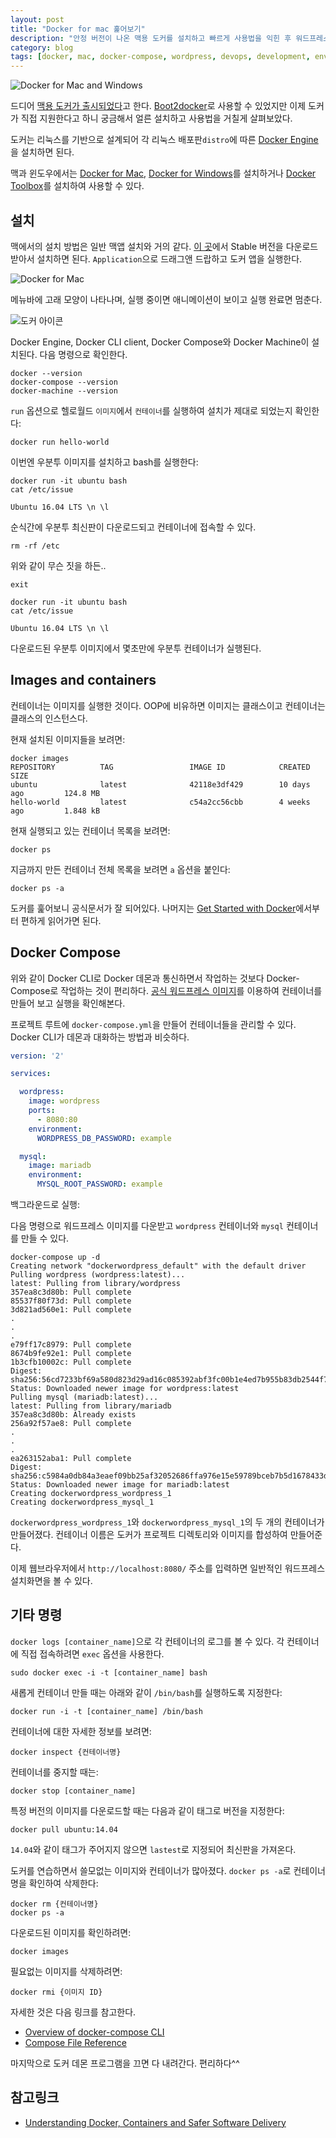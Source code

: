 ```yaml
---
layout: post
title: "Docker for mac 훑어보기"
description: "안정 버전이 나온 맥용 도커를 설치하고 빠르게 사용법을 익힌 후 워드프레스와 마리아디비 컨테이너를 만들어 본다."
category: blog
tags: [docker, mac, docker-compose, wordpress, devops, development, environment]
---
```


![Docker for Mac and Windows](http://img.scoop.it/qJ-H5ZRk89m2xeq5QyncsrnTzqrqzN7Y9aBZTaXoQ8Q=)

드디어 [맥용 도커가 출시되었다](https://blog.docker.com/2016/07/docker-for-mac-and-windows-production-ready/)고 한다. [Boot2docker](http://boot2docker.io/)로 사용할 수 있었지만 이제 도커가 직접 지원한다고 하니 궁금해서 얼른 설치하고 사용법을 거칠게 살펴보았다.

도커는 리눅스를 기반으로 설계되어 각 리눅스 배포판`distro`에 따른 [Docker Engine](https://docs.docker.com/engine/installation/linux/)을 설치하면 된다.

맥과 윈도우에서는 [Docker for Mac](https://docs.docker.com/docker-for-mac/), [Docker for Windows](https://docs.docker.com/docker-for-windows/)를 설치하거나 [Docker Toolbox](https://www.docker.com/products/docker-toolbox)를 설치하여 사용할 수 있다.

## 설치

맥에서의 설치 방법은 일반 맥앱 설치와 거의 같다. [이 곳](https://docs.docker.com/docker-for-mac/)에서 Stable 버전을 다운로드 받아서 설치하면 된다. `Application`으로 드래그앤 드랍하고 도커 앱을 실행한다.

![Docker for Mac](https://docs.docker.com/docker-for-mac/images/docker-app-drag.png)

메뉴바에 고래 모양이 나타나며, 실행 중이면 애니메이션이 보이고 실행 완료면 멈춘다.

![도커 아이콘](https://docs.docker.com/docker-for-mac/images/whale-in-menu-bar.png)

Docker Engine, Docker CLI client, Docker Compose와 Docker Machine이 설치된다. 다음 명령으로 확인한다.

```shell
docker --version
docker-compose --version
docker-machine --version
```

`run` 옵션으로 헬로월드 `이미지`에서 `컨테이너`를 실행하여 설치가 제대로 되었는지 확인한다:

```shell
docker run hello-world
```

이번엔 우분투 이미지를 설치하고 bash를 실행한다:

```shell
docker run -it ubuntu bash
cat /etc/issue

Ubuntu 16.04 LTS \n \l
```

순식간에 우분투 최신판이 다운로드되고 컨테이너에 접속할 수 있다.

```shell
rm -rf /etc
```

위와 같이 무슨 짓을 하든..

```
exit

docker run -it ubuntu bash
cat /etc/issue

Ubuntu 16.04 LTS \n \l
```

다운로드된 우분투 이미지에서 몇초만에 우분투 컨테이너가 실행된다.

## Images and containers

컨테이너는 이미지를 실행한 것이다. OOP에 비유하면 이미지는 클래스이고 컨테이너는 클래스의 인스턴스다.

현재 설치된 이미지들을 보려면:

```shell
docker images
REPOSITORY          TAG                 IMAGE ID            CREATED             SIZE
ubuntu              latest              42118e3df429        10 days ago         124.8 MB
hello-world         latest              c54a2cc56cbb        4 weeks ago         1.848 kB
```

현재 실행되고 있는 컨테이너 목록을 보려면:

```shell
docker ps
```

지금까지 만든 컨테이너 전체 목록을 보려면 `a` 옵션을 붙인다:

```shell
docker ps -a
```

도커를 훑어보니 공식문서가 잘 되어있다. 나머지는 [Get Started with Docker](https://docs.docker.com/engine/getstarted/)에서부터 편하게 읽어가면 된다.

## Docker Compose

위와 같이 Docker CLI로 Docker 데몬과 통신하면서 작업하는 것보다 Docker-Compose로 작업하는 것이 편리하다. [공식 워드프레스 이미지](https://hub.docker.com/_/wordpress/)를 이용하여 컨테이너를 만들어 보고 실행을 확인해본다.

프로젝트 루트에 `docker-compose.yml`을 만들어 컨테이너들을 관리할 수 있다. Docker CLI가 데몬과 대화하는 방법과 비슷하다.

```yaml
version: '2'

services:

  wordpress:
    image: wordpress
    ports:
      - 8080:80
    environment:
      WORDPRESS_DB_PASSWORD: example

  mysql:
    image: mariadb
    environment:
      MYSQL_ROOT_PASSWORD: example
```

백그라운드로 실행:

다음 명령으로 워드프레스 이미지를 다운받고 `wordpress` 컨테이너와 `mysql` 컨테이너를 만들 수 있다.

```
docker-compose up -d
Creating network "dockerwordpress_default" with the default driver
Pulling wordpress (wordpress:latest)...
latest: Pulling from library/wordpress
357ea8c3d80b: Pull complete
85537f80f73d: Pull complete
3d821ad560e1: Pull complete
.
.
.
e79ff17c8979: Pull complete
8674b9fe92e1: Pull complete
1b3cfb10002c: Pull complete
Digest: sha256:56cd7233bf69a580d823d29ad16c085392abf3fc00b1e4ed7b955b83db2544f7
Status: Downloaded newer image for wordpress:latest
Pulling mysql (mariadb:latest)...
latest: Pulling from library/mariadb
357ea8c3d80b: Already exists
256a92f57ae8: Pull complete
.
.
.
ea263152aba1: Pull complete
Digest: sha256:c5984a0db84a3eaef09bb25af32052686ffa976e15e59789bceb7b5d1678433d
Status: Downloaded newer image for mariadb:latest
Creating dockerwordpress_wordpress_1
Creating dockerwordpress_mysql_1
```

`dockerwordpress_wordpress_1`와 `dockerwordpress_mysql_1`의 두 개의 컨테이너가 만들어졌다. 컨테이너 이름은 도커가 프로젝트 디렉토리와 이미지를 합성하여 만들어준다.

이제 웹브라우저에서 `http://localhost:8080/` 주소를 입력하면 일반적인 워드프레스 설치화면을 볼 수 있다.

## 기타 명령

`docker logs [container_name]`으로 각 컨테이너의 로그를 볼 수 있다. 각 컨테이너에 직접 접속하려면 `exec` 옵션을 사용한다.

```shell
sudo docker exec -i -t [container_name] bash
```

새롭게 컨테이너 만들 때는 아래와 같이 `/bin/bash`를 실행하도록 지정한다:

```shell
docker run -i -t [container_name] /bin/bash
```

컨테이너에 대한 자세한 정보를 보려면:

```shell
docker inspect {컨테이너명}
```

컨테이너를 중지할 때는:

```shell
docker stop [container_name]
```

특정 버전의 이미지를 다운로드할 때는 다음과 같이 태그로 버전을 지정한다:

```shell
docker pull ubuntu:14.04
```

`14.04`와 같이 태그가 주어지지 않으면 `lastest`로 지정되어 최신판을 가져온다.

도커를 연습하면서 쓸모없는 이미지와 컨테이너가 많아졌다. `docker ps -a`로 컨테이너명을 확인하여 삭제한다: 

```shell
docker rm {컨테이너명}
docker ps -a
```

다운로드된 이미지를 확인하려면:

```shell
docker images
```

필요없는 이미지를 삭제하려면:

```
docker rmi {이미지 ID}
```

자세한 것은 다음 링크를 참고한다.

- [Overview of docker-compose CLI](https://docs.docker.com/compose/reference/overview/#overview-of-docker-compose-cli)
- [Compose File Reference](https://docs.docker.com/compose/compose-file/)

마지막으로 도커 데몬 프로그램을 끄면 다 내려간다. 편리하다^^

## 참고링크

- [Understanding Docker, Containers and Safer Software Delivery](https://www.sitepoint.com/docker-containers-software-delivery/)


